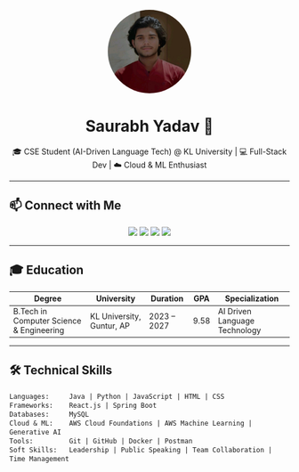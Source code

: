 <p align="center">
  <img src="Profile.jpg" alt="Saurabh Yadav" width="150" style="border-radius:50%">
</p>

<h1 align="center">Saurabh Yadav 👋</h1>

<p align="center">
🎓 CSE Student (AI-Driven Language Tech) @ KL University | 💻 Full-Stack Dev | ☁️ Cloud & ML Enthusiast
</p>

---

## 📫 Connect with Me

<p align="center">
<a href="mailto:saurabhklu.ai@gmail.com"><img src="https://img.shields.io/badge/Email-saurabhklu.ai@gmail.com-blue?style=for-the-badge&logo=gmail"></a>
<a href="https://www.linkedin.com/in/wraithklu"><img src="https://img.shields.io/badge/LinkedIn-wraithklu-blue?style=for-the-badge&logo=linkedin"></a>
<a href="https://github.com/wraith-klu"><img src="https://img.shields.io/badge/GitHub-wraith-klu-black?style=for-the-badge&logo=github"></a>
<a href="https://wraithklu.vercel.app/"><img src="https://img.shields.io/badge/Portfolio-Visit-brightgreen?style=for-the-badge&logo=vercel"></a>
</p>

---

## 🎓 Education

| Degree | University | Duration | GPA | Specialization |
|--------|------------|----------|-----|----------------|
| B.Tech in Computer Science & Engineering | KL University, Guntur, AP | 2023 – 2027 | 9.58 | AI Driven Language Technology |

---

## 🛠️ Technical Skills

```text
Languages:     Java | Python | JavaScript | HTML | CSS
Frameworks:    React.js | Spring Boot
Databases:     MySQL
Cloud & ML:    AWS Cloud Foundations | AWS Machine Learning | Generative AI
Tools:         Git | GitHub | Docker | Postman
Soft Skills:   Leadership | Public Speaking | Team Collaboration | Time Management
